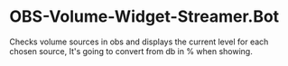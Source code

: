 # OBS-Volume-Widget-Streamer.Bot
Checks volume sources in obs and displays the current level for each chosen source, It's going to convert from db in % when showing.
